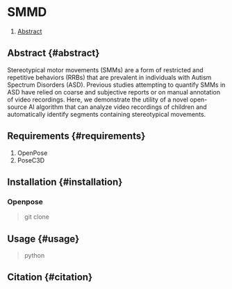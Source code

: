 <!-- TOC -->

# SMMD

1. [Abstract](abstract)

## Abstract {#abstract}
Stereotypical motor movements (SMMs) are a form of restricted and repetitive behaviors (RRBs) that are prevalent in individuals with Autism Spectrum Disorders (ASD). Previous studies attempting to quantify SMMs in ASD have relied on coarse and subjective reports or on manual annotation of video recordings. Here, we demonstrate the utility of a novel open-source AI algorithm that can analyze video recordings of children and automatically identify segments containing stereotypical movements.

## Requirements {#requirements}
1. OpenPose
2. PoseC3D

## Installation {#installation}

### Openpose
> git clone


## Usage {#usage}
> python 

## Citation {#citation}
